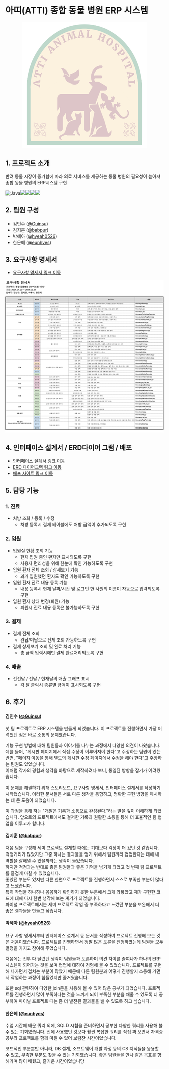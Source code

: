 # 아띠(ATTI) 종합 동물 병원 ERP 시스템 
<p align="center"><img src="https://github.com/GDJ80-TeamC/semi-atti/blob/8f925dfb9bf190914cec5ea716b3b41af4719ae5/atti/src/main/webapp/inc/logo.png" width="400" height="400"/></p>

## 1. 프로젝트 소개
반려 동물 시장이 증가함에 따라 의료 서비스를 제공하는 동물 병원의 필요성이 높아져 종합 동물 병원의 ERP시스템 구현

<img alt="Java" src ="https://img.shields.io/badge/Java-007396.svg?&style=for-the-badge&logo=Java&logoColor=white"/><img src="https://img.shields.io/badge/html5-E34F26?style=for-the-badge&logo=html5&logoColor=white"><img src="https://img.shields.io/badge/css-1572B6?style=for-the-badge&logo=css3&logoColor=white"><img src="https://img.shields.io/badge/mariaDB-003545?style=for-the-badge&logo=mariaDB&logoColor=white"><img src="https://img.shields.io/badge/github-181717?style=for-the-badge&logo=github&logoColor=white">


## 2. 팀원 구성
- 김인수 ([@Guinsu](https://github.com/Guinsu))
- 김지훈 ([@babpur](https://github.com/babpur)) 
- 박혜아 ([@hyeah0526](https://github.com/hyeah0526)) 
- 한은혜 ([@eunhyes](https://github.com/eunhyes))

## 3. 요구사항 명세서
- [요구사항 명세서 링크 이동](https://github.com/GDJ80-TeamC/semi-atti/blob/6572b27fb473d0ca1026451a540e9196287a7d22/atti/src/main/webapp/META-INF/document/GDJ80_teamC_%EC%9A%94%EA%B5%AC%EC%82%AC%ED%95%AD%20%EB%AA%85%EC%84%B8%EC%84%9C.png)
<img src="https://github.com/GDJ80-TeamC/semi-atti/blob/6572b27fb473d0ca1026451a540e9196287a7d22/atti/src/main/webapp/META-INF/document/GDJ80_teamC_%EC%9A%94%EA%B5%AC%EC%82%AC%ED%95%AD%20%EB%AA%85%EC%84%B8%EC%84%9C.png" width="800"/>


## 4.  인터페이스 설계서 / ERD다이어 그램 / 배포
- [인터페이스 설계서 링크 이동](https://github.com/GDJ80-TeamC/semi-atti/blob/6572b27fb473d0ca1026451a540e9196287a7d22/atti/src/main/webapp/META-INF/document/GDJ80_teamC_%EC%9D%B8%ED%84%B0%ED%8E%98%EC%9D%B4%EC%8A%A4%EC%84%A4%EA%B3%84%EC%84%9C.png)
- [ERD 다이어그램 링크 이동](https://github.com/GDJ80-TeamC/semi-atti/blob/7147292df72ef10ce1464b42957e348adc7f379a/atti/src/main/webapp/META-INF/document/GDJ80_teamC_ERD%EB%8B%A4%EC%9D%B4%EC%96%B4%EA%B7%B8%EB%9E%A8.png)
- [배포 사이트 링크 이동](http://52.79.81.56/atti/view/loginForm.jsp)

## 5. 담당 기능
### 1. 진료
   - 처방 조회 / 등록 / 수정
     - 처방 등록시 결제 테이블에도 처방 금액이 추가되도록 구현

### 2. 입원
   - 입원실 현황 조회 기능
     - 현재 입원 중인 환자만 표시되도록 구현
     - 사용자 편리성을 위해 한눈에 확인 가능하도록 구현
   - 입원 환자 전체 조회 / 상세보기 기능
     - 과거 입원했던 환자도 확인 가능하도록 구현
   - 입원 환자 진료 내용 등록 기능
     - 내용 등록시 현재 날짜/시간 및 로그인 한 사원의 이름이 자동으로 입력되도록 구현
   - 입원 환자 상태 변경(퇴원) 기능
     - 퇴원시 진료 내용 등록은 불가능하도록 구현

### 3. 결제
   - 결제 전체 조회
     - 완납/미납으로 전체 조회 가능하도록 구현
   - 결제 상세보기 조회 및 완료 처리 기능
     - 총 금액 입력시에만 결제 완료처리되도록 구현

### 4. 매출
   - 전전달 / 전달 / 현재달의 매출 그래프 표시
     - 각 달 클릭시 종류별 금액이 표시되도록 구현


## 6. 후기
#### 김인수 ([@Guinsu](https://github.com/Guinsu))
첫 팀 프로젝트로 ERP 시스템을 만들게 되었습니다. 이 프로젝트를 진행하면서 가장 어려웠던 점은 바로 소통의 문제였습니다.<br>

기능 구현 방법에 대해 팀원들과 이야기를 나누는 과정에서 다양한 의견이 나왔습니다.예를 들어, "게시판 페이지에서 직접 수정이 이루어져야 한다"고 주장하는 팀원이 있는 반면, "페이지 이동을 통해 별도의 게시판 수정 페이지에서 수정을 해야 한다"고 주장하는 팀원도 있었습니다.<br>
이처럼 각자의 경험과 생각을 바탕으로 제작하려다 보니, 통일된 방향을 잡기가 어려웠습니다.<br>

이 문제를 해결하기 위해 스토리보드, 요구사항 명세서, 인터페이스 설계서를 작성하기 시작했습니다. 이러한 문서들은 서로 다른 생각을 통합하고, 명확한 구현 방향을 제시하는 데 큰 도움이 되었습니다.<br>

이 과정을 통해 저는 "개발은 기록과 소통으로 완성된다."라는 말을 깊이 이해하게 되었습니다. 앞으로의 프로젝트에서도 철저한 기록과 원활한 소통을 통해 더 효율적인 팀 협업을 이루고자 합니다.<br>

#### 김지훈 ([@babpur](https://github.com/babpur)) 
처음 팀을 구성해 세미 프로젝트 설계할 때에는 기대보다 걱정이 더 컸던 것 같습니다.<br>
걱정거리가 많았지만 그중 하나는 결과물을 얻기 위해서 팀원끼리 협업한다는 데에 내 역할을 잘해낼 수 있을까라는 생각이 들었습니다.<br>
하지만 걱정과는 반대로 좋은 팀원들과 좋은 기억을 남기게 되었고 첫 번째 팀 프로젝트를 즐겁게 마칠 수 있었습니다.<br>
좋았던 부분도 있지만 다른 한편으로 프로젝트를 진행하면서 스스로 부족한 부분이 많다고 느꼈습니다.<br>
특히 작업물 하나하나 꼼꼼하게 확인하지 못한 부분에서 크게 와닿았고 제가 구현한 코드에 대해 다시 한번 생각해 보는 계기가 되었습니다.<br>
파이널 프로젝트에서는 세미 프로젝트 작업 중 부족하다고 느꼈던 부분을 보완해서 더 좋은 결과물을 만들고 싶습니다.

#### 박혜아 ([@hyeah0526](https://github.com/hyeah0526)) 
요구 사항 명세서부터 인터페이스 설계서 등 문서를 작성하여 프로젝트 진행해 보는 것은 처음이였습니다. 
프로젝트를 진행하면서 정말 많은 토론을 진행하였는데 팀원들 모두 열정을 가지고 참여해 주었습니다.

처음에는 전부 다 달랐던 생각이 팀원들과 토론하며 의견 차이를 줄여나가 하나의 ERP 시스템이 되어가는 것을 보며 협업에 대하여 경험해 볼 수 있었습니다. 
프로젝트를 구현해 나가면서 겹치는 부분이 많았기 때문에 다른 팀원분과 어떻게 진행할지 소통해 가면서 작업하는 과정이 힘들었지만 즐거웠습니다. 

또한 sql 관련하여 다양한 join문을 사용해 볼 수 있어 많은 공부가 되었습니다. 프로젝트를 진행하면서 많이 부족하다는 것을 느끼게 되어 부족한 부분을 채울 수 있도록 더 공부하여 파이널 프로젝트 때는 좀 더 발전된 결과물을 낼 수 있도록 하고 싶습니다.

#### 한은혜 ([@eunhyes](https://github.com/eunhyes))
수업 시간에 배운 쿼리 외에, SQLD 시험을 준비하면서 공부한 다양한 쿼리를 사용해 볼 수 있는 기회였습니다. 
전에 사용했던 것보다 훨씬 복잡한 쿼리를 직접 짜 보면서 자격증 공부와 프로젝트를 함께 마칠 수 있어 보람찬 시간이었습니다. 

코드적인 부분뿐만 아니라, DB 설계, 소프트웨어 개발 과정 등의 CS 지식들을 응용할 수 있고, 부족한 부분도 찾을 수 있는 기회였습니다.
좋은 팀원들을 만나 같은 목표를 향해가며 많이 배웠고, 즐거운 시간이었습니당



